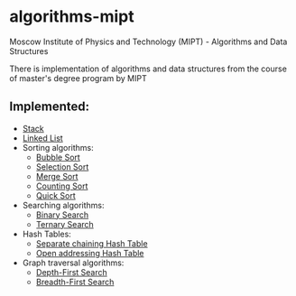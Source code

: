 # algorithms-mipt

Moscow Institute of Physics and Technology (MIPT) - Algorithms and Data Structures

There is implementation of algorithms and data structures from the course of master's degree program by MIPT

## Implemented:
- [Stack](/stack/stack.go)
- [Linked List](/list/list.go)
- Sorting algorithms:
  - [Bubble Sort](/sort/bubble.go)
  - [Selection Sort](/sort/selection.go)
  - [Merge Sort](/sort/merge.go)
  - [Counting Sort](/sort/counting.go)
  - [Quick Sort](/sort/quick.go)
- Searching algorithms:
  - [Binary Search](/search/binary.go)
  - [Ternary Search](/search/ternary.go)
- Hash Tables:
  - [Separate chaining Hash Table](/hashtables/separate_chaining_hash_table.go)
  - [Open addressing Hash Table](/hashtables/open_addressing_hash_table.go)
- Graph traversal algorithms:
  - [Depth-First Search](/graphtraversal/dfs.go)
  - [Breadth-First Search](/graphtraversal/bfs.go)
